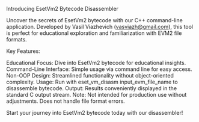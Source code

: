 Introducing EsetVm2 Bytecode Disassembler

Uncover the secrets of EsetVm2 bytecode with our C++ command-line application. Developed by Vasil Viazhevich (vasviazh@gmail.com), this tool is perfect for educational exploration and familiarization with EVM2 file formats.

Key Features:

Educational Focus: Dive into EsetVm2 bytecode for educational insights.
Command-Line Interface: Simple usage via command line for easy access.
Non-OOP Design: Streamlined functionality without object-oriented complexity.
Usage: Run with eset_vm_disasm input_evm_file_name to disassemble bytecode.
Output: Results conveniently displayed in the standard C output stream.
Note: Not intended for production use without adjustments. Does not handle file format errors.

Start your journey into EsetVm2 bytecode today with our disassembler!
